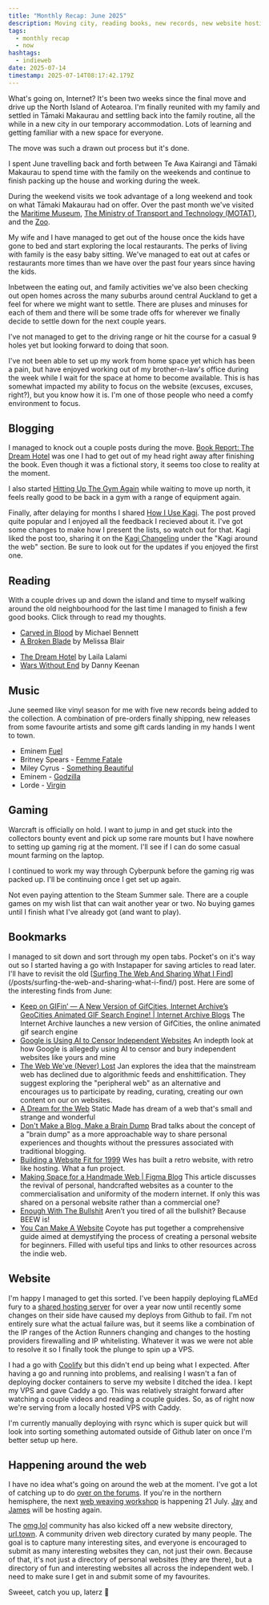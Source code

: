 ```yaml
---
title: "Monthly Recap: June 2025"
description: Moving city, reading books, new records, new website hosting, and stuff across the web!
tags:
  - monthly recap
  - now
hashtags:
  - indieweb
date: 2025-07-14
timestamp: 2025-07-14T08:17:42.179Z
---
```


What's going on, Internet? It's been two weeks since the final move and drive up the North Island of Aotearoa. I'm finally reunited with my family and settled in Tāmaki Makaurau and settling back into the family routine, all the while in a new city in our temporary accommodation. Lots of learning and getting familiar with a new space for everyone.

The move was such a drawn out process but it's done.

I spent June travelling back and forth between Te Awa Kairangi and Tāmaki Makaurau to spend time with the family on the weekends and continue to finish packing up the house and working during the week.

During the weekend visits we took advantage of a long weekend and took on what Tāmaki Makaurau had on offer. Over the past month we've visited the [Maritime Museum](https://www.maritimemuseum.co.nz/), [The Ministry of Transport and Technology (MOTAT)](https://www.motat.nz/), and the [Zoo](https://www.aucklandzoo.co.nz/).

My wife and I have managed to get out of the house once the kids have gone to bed and start exploring the local restaurants. The perks of living with family is the easy baby sitting. We've managed to eat out at cafes or restaurants more times than we have over the past four years since having the kids.

Inbetween the eating out, and family activities we've also been checking out open homes across the many suburbs around central Auckland to get a feel for where we might want to settle. There are pluses and minuses for each of them and there will be some trade offs for wherever we finally decide to settle down for the next couple years.

I've not managed to get to the driving range or hit the course for a casual 9 holes yet but looking forward to doing that soon.

I've not been able to set up my work from home space yet which has been a pain, but have enjoyed working out of my brother-n-law's office during the week while I wait for the space at home to become available. This is has somewhat impacted my ability to focus on the website (excuses, excuses, right?), but you know how it is. I'm one of those people who need a comfy environment to focus.

## Blogging

I managed to knock out a couple posts during the move. [Book Report: The Dream Hotel](/posts/book-report-the-dream-hotel/) was one I had to get out of my head right away after finishing the book. Even though it was a fictional story, it seems too close to reality at the moment.

I also started [Hitting Up The Gym Again](/posts/hitting-up-the-gym-again/) while waiting to move up north, it feels really good to be back in a gym with a range of equipment again.

Finally, after delaying for months I shared [How I Use Kagi](/posts/how-i-use-kagi/). The post proved quite popular and I enjoyed all the feedback I recieved about it. I've got some changes to make how I present the lists, so watch out for that. Kagi liked the post too, sharing it on the [Kagi Changeling](https://kagi.com/changelog#7674) under the "Kagi around the web" section. Be sure to look out for the updates if you enjoyed the first one.

## Reading

With a couple drives up and down the island and time to myself walking around the old neighbourhood for the last time I managed to finish a few good books. Click through to read my thoughts.

* [Carved in Blood](http://localhost:8081/bookshelf/carved-in-blood/) by Michael Bennett
* [A Broken Blade](http://localhost:8081/bookshelf/a-broken-blade/) by Melissa Blair

- [The Dream Hotel](http://localhost:8081/bookshelf/the-dream-hotel/) by Laila Lalami
- [Wars Without End](http://localhost:8081/bookshelf/wars-without-end/) by Danny Keenan

## Music

June seemed like vinyl season for me with five new records being added to the collection. A combination of pre-orders finally shipping, new releases from some favourite artists and some gift cards landing in my hands I went to town.

- Eminem [Fuel](/recordshelf/records/fuel/)
- Britney Spears - [Femme Fatale](/recordshelf/records/femme-fatale/)
- Miley Cyrus - [Something Beautiful](/recordshelf/records/something-beautiful/)
- Eminem - [Godzilla](/recordshelf/records/godzilla/)
- Lorde - [Virgin](/recordshelf/records/virgin/)

## Gaming

Warcraft is officially on hold. I want to jump in and get stuck into the collectors bounty event and pick up some rare mounts but I have nowhere to setting up gaming rig at the moment. I'll see if I can do some casual mount farming on the laptop.

I continued to work my way through Cyberpunk before the gaming rig was packed up. I'll be continuing once I get set up again.

Not even paying attention to the Steam Summer sale. There are a couple games on my wish list that can wait another year or two. No buying games until I finish what I've already got (and want to play).

## Bookmarks

I managed to sit down and sort through my open tabs. Pocket's on it's way out so I started having a go with Instapaper for saving articles to read later. I'll have to revisit the old [[Surfing The Web And Sharing What I Find](https://flamedfury.com/posts/surfing-the-web-and-sharing-what-i-find/)](/posts/surfing-the-web-and-sharing-what-i-find/) post. Here are some of the interesting finds from June:

- [Keep on GIFin’ — A New Version of GifCities, Internet Archive’s GeoCities Animated GIF Search Engine! | Internet Archive Blogs](https://blog.archive.org/2025/06/09/keep-on-gifin-a-new-version-of-gifcities-internet-archives-geocities-animated-gif-search-engine/) The Internet Archive launches a new version of GifCities, the online animated gif search engine
- [Google is Using AI to Censor Independent Websites](https://travellemming.com/perspectives/ftc-letter-google-censors-indie-publishers-with-ai/) An indepth look at how Google is allegedly using AI to censor and bury independent websites like yours and mine
- [The Web We've (Never) Lost](https://www.bitoff.org/web-we-never-lost/) Jan explores the idea that the mainstream web has declined due to  algorithmic feeds and enshittification. They suggest exploring the  "peripheral web" as an alternative and encourages us to participate by  reading, curating, creating our own content on our on websites.
- [A Dream for the Web](https://staticmade.com/2025/06/11/a-dream-for-the-web/) Static Made has dream of a web that's small and strange and wonderful
- [Don't Make a Blog, Make a Brain Dump](https://btxx.org/posts/dump/) Brad talks about the concept of a "brain dump" as a more approachable  way to share personal experiences and thoughts without the pressures  associated with traditional blogging.
- [Building a Website Fit for 1999](https://www.wezm.net/v2/posts/2025/website-fit-for-1999/) Wes has built a retro website, with retro like hosting. What a fun project.
- [Making Space for a Handmade Web | Figma Blog](https://www.figma.com/blog/making-space-for-a-handmade-web/) This article discusses the revival of personal, handcrafted websites as a counter to the commercialisation and uniformity of the modern  internet. If only this was shared on a personal website rather than a  commercial one?
- [Enough With The Bullshit](https://beew.me/enough-with-the-bullshit/) Aren’t you tired of all the bullshit? Because BEEW is!
- [You Can Make A Website](https://osteophage.neocities.org/essays/you-can-make-a-website) Coyote has put together a comprehensive guide aimed at demystifying the process of creating a personal website for beginners. Filled with  useful tips and links to other resources across the indie web.

## Website

I'm happy I managed to get this sorted. I've been happily deploying fLaMEd fury to a [shared hosting server](/posts/deploying-an-11ty-project-to-shared-hosting/) for over a year now until recently some changes on their side have caused my deploys from Github to fail. I'm not entirely sure what the actual failure was, but it seems like a combination of the IP ranges of the Action Runners changing and changes to the hosting providers firewalling and IP whitelisting. Whatever it was we were not able to resolve it so I finally took the plunge to spin up a VPS.

I had a go with [Coolify](https://coolify.io/) but this didn't end up being what I expected. After having a go and running into problems, and realising I wasn't a fan of deploying docker containers to serve my website I ditched the idea. I kept my VPS and gave Caddy a go. This was relatively straight forward after watching a couple videos and reading a couple guides. So, as of right now we're serving from a locally hosted VPS with Caddy.

I'm currently manually deploying with rsync which is super quick but will look into sorting something automated outside of Github later on once I'm better setup up here.

## Happening around the web

I have no idea what's going on around the web at the moment. I've got a lot of catching up to do [over on the forums](https://discourse.32bit.cafe/). If you're in the northern hemisphere, the next [web weaving workshop](https://discourse.32bit.cafe/t/web-weaving-workshop-9-july/3075) is happening 21 July. [Jay](https://transrats.neocities.org/) and [James](https://jamesg.blog/) will be hosting again.

The [omg.lol](https://omg.lol/) community has also kicked off a new website directory, [url.town](https://url.town/). A community driven web directory curated by many people. The goal is to capture many interesting sites, and everyone is encouraged to submit as many interesting websites they can, not just their own. Because of that, it's not just a directory of personal websites (they are there), but a directory of fun and interesting websites all across the independent web. I need to make sure I get in and submit some of my favourites.


Sweeet, catch you up, laterz 👋